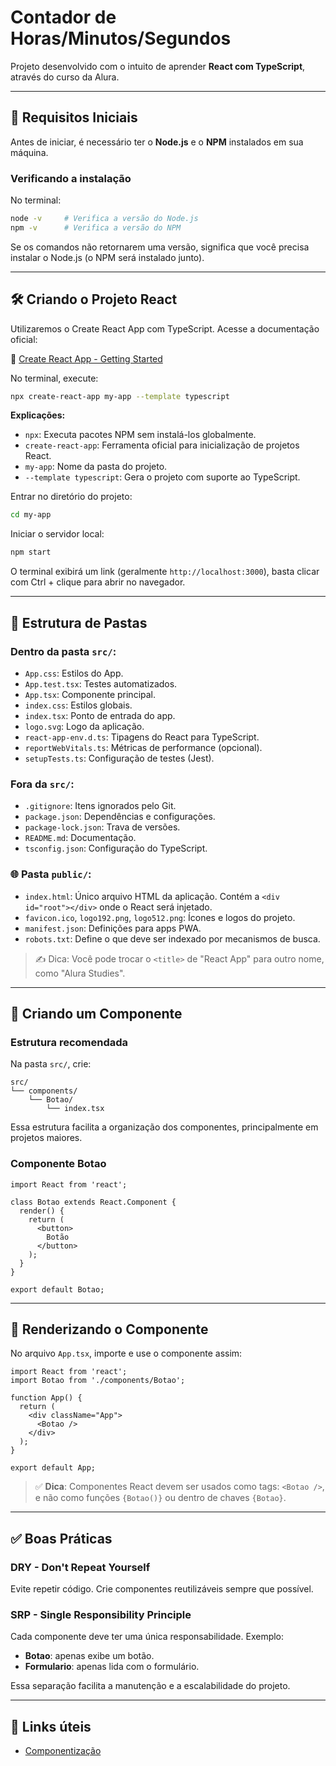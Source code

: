 # Contador de Horas/Minutos/Segundos

Projeto desenvolvido com o intuito de aprender **React com TypeScript**, através do curso da Alura.

---

## 🚀 Requisitos Iniciais

Antes de iniciar, é necessário ter o **Node.js** e o **NPM** instalados em sua máquina.

### Verificando a instalação

No terminal:

```bash
node -v     # Verifica a versão do Node.js
npm -v      # Verifica a versão do NPM
```

Se os comandos não retornarem uma versão, significa que você precisa instalar o Node.js (o NPM será instalado junto).

---

## 🛠 Criando o Projeto React

Utilizaremos o Create React App com TypeScript. Acesse a documentação oficial:

📎 [Create React App - Getting Started](https://create-react-app.dev/docs/getting-started)

No terminal, execute:

```bash
npx create-react-app my-app --template typescript
```

**Explicações:**
- `npx`: Executa pacotes NPM sem instalá-los globalmente.
- `create-react-app`: Ferramenta oficial para inicialização de projetos React.
- `my-app`: Nome da pasta do projeto.
- `--template typescript`: Gera o projeto com suporte ao TypeScript.

Entrar no diretório do projeto:

```bash
cd my-app
```

Iniciar o servidor local:

```bash
npm start
```

O terminal exibirá um link (geralmente `http://localhost:3000`), basta clicar com Ctrl + clique para abrir no navegador.

---

## 🧭 Estrutura de Pastas

### Dentro da pasta `src/`:
- `App.css`: Estilos do App.
- `App.test.tsx`: Testes automatizados.
- `App.tsx`: Componente principal.
- `index.css`: Estilos globais.
- `index.tsx`: Ponto de entrada do app.
- `logo.svg`: Logo da aplicação.
- `react-app-env.d.ts`: Tipagens do React para TypeScript.
- `reportWebVitals.ts`: Métricas de performance (opcional).
- `setupTests.ts`: Configuração de testes (Jest).

### Fora da `src/`:
- `.gitignore`: Itens ignorados pelo Git.
- `package.json`: Dependências e configurações.
- `package-lock.json`: Trava de versões.
- `README.md`: Documentação.
- `tsconfig.json`: Configuração do TypeScript.

### 🌐 Pasta `public/`:
- `index.html`: Único arquivo HTML da aplicação. Contém a `<div id="root"></div>` onde o React será injetado.
- `favicon.ico`, `logo192.png`, `logo512.png`: Ícones e logos do projeto.
- `manifest.json`: Definições para apps PWA.
- `robots.txt`: Define o que deve ser indexado por mecanismos de busca.

> ✍️ Dica: Você pode trocar o `<title>` de "React App" para outro nome, como "Alura Studies".

---

## 🧩 Criando um Componente

### Estrutura recomendada

Na pasta `src/`, crie:

```
src/
└── components/
    └── Botao/
        └── index.tsx
```

Essa estrutura facilita a organização dos componentes, principalmente em projetos maiores.

### Componente Botao

```tsx
import React from 'react';

class Botao extends React.Component {
  render() {
    return (
      <button>
        Botão
      </button>
    );
  }
}

export default Botao;
```

---

## 🧪 Renderizando o Componente

No arquivo `App.tsx`, importe e use o componente assim:

```tsx
import React from 'react';
import Botao from './components/Botao';

function App() {
  return (
    <div className="App">
      <Botao />
    </div>
  );
}

export default App;
```

> ✅ **Dica**: Componentes React devem ser usados como tags: `<Botao />`, e não como funções `{Botao()}` ou dentro de chaves `{Botao}`.

---

## ✅ Boas Práticas

### DRY - Don't Repeat Yourself
Evite repetir código. Crie componentes reutilizáveis sempre que possível.

### SRP - Single Responsibility Principle
Cada componente deve ter uma única responsabilidade. Exemplo:
- **Botao**: apenas exibe um botão.
- **Formulario**: apenas lida com o formulário.

Essa separação facilita a manutenção e a escalabilidade do projeto.

---

## 🔗 Links úteis

- [Componentização](https://github.com/valentinaoliveira/Alura-React-Typescript/tree/feature/componentizacao/componentizacao)
